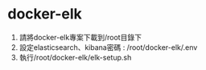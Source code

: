 # docker-elk
1. 請將docker-elk專案下載到/root目錄下
2. 設定elasticsearch、kibana密碼 : /root/docker-elk/.env
3. 執行/root/docker-elk/elk-setup.sh
